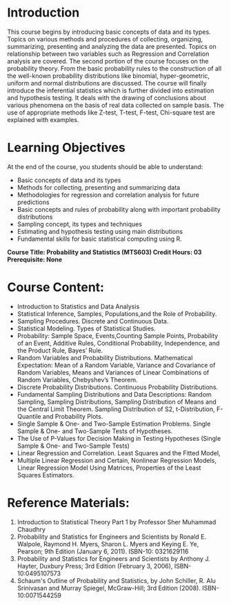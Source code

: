 # Introduction

This course begins by introducing  basic concepts of data and its types. Topics on various methods and procedures of collecting, organizing, summarizing, presenting and analyzing the data are presented. Topics on relationship between two variables such as Regression and Correlation analysis are covered. The second portion of the course focuses on the probability theory. From the basic probability rules to the construction of all the well-known probability distributions like binomial, hyper-geometric, uniform and normal distributions are discussed. The course will finally introduce the inferential statistics which is further divided into estimation and hypothesis testing. It deals with the drawing of conclusions about various phenomena on the basis of real data collected on sample basis. The use of appropriate methods like Z-test, T-test, F-test, Chi-square test are explained with examples.



# Learning Objectives

At the end of the course, you students should be able to understand:

+ Basic concepts of data and its types
+ Methods for collecting, presenting and summarizing data
+ Methodologies for regression and correlation analysis for future predictions
+ Basic concepts and rules of probability along with important probability distributions
+ Sampling concept, its types and techniques
+ Estimating and hypothesis testing using main distributions
+ Fundamental  skills for basic statistical computing using R.

**Course Title: Probability and Statistics (MTS603)
Credit Hours: 03
Prerequisite: None** 

# Course Content:

+ Introduction to Statistics and Data Analysis
+  Statistical Inference, Samples, Populations,and the Role of Probability.
+  Sampling Procedures. Discrete and Continuous Data. 
+ Statistical Modeling. Types of Statistical Studies. 
+ Probability: Sample Space, Events,Counting Sample Points, Probability of an Event, Additive Rules, Conditional Probability, Independence, and the Product Rule, Bayes’ Rule.
+  Random Variables and Probability Distributions. Mathematical Expectation: Mean of a Random Variable, Variance and Covariance of Random Variables, Means and Variances of Linear Combinations of Random Variables, Chebyshev’s Theorem. 
+ Discrete Probability Distributions. Continuous Probability Distributions. 
+ Fundamental Sampling Distributions and Data Descriptions: Random Sampling, Sampling Distributions, Sampling Distribution of Means and the Central Limit Theorem. Sampling Distribution of S2, t-Distribution, F-Quantile and Probability Plots. 
+ Single Sample & One- and Two-Sample Estimation Problems. Single Sample & One- and Two-Sample Tests of Hypotheses. 
+ The Use of P-Values for Decision Making in Testing Hypotheses (Single Sample & One- and Two-Sample Tests)
+ Linear Regression and Correlation. Least Squares and the Fitted Model,
+ Multiple Linear Regression and Certain, Nonlinear Regression Models, Linear Regression Model Using Matrices, Properties of the Least Squares Estimators.

# Reference Materials:

1. Introduction to Statistical Theory Part 1 by Professor Sher Muhammad Chaudhry
2. Probability and Statistics for Engineers and Scientists by Ronald E. Walpole, Raymond H. Myers, Sharon L. Myers and Keying E. Ye, Pearson; 9th Edition (January 6, 2011). ISBN-10: 0321629116
3. Probability and Statistics for Engineers and Scientists by Anthony J. Hayter, Duxbury Press; 3rd Edition (February 3, 2006), ISBN-10:0495107573
4. Schaum's Outline of Probability and Statistics, by John Schiller, R. Alu Srinivasan and Murray Spiegel, McGraw-Hill; 3rd Edition (2008). ISBN-10:0071544259
